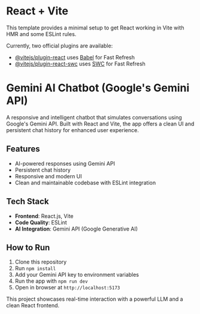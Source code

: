 # React + Vite

This template provides a minimal setup to get React working in Vite with HMR and some ESLint rules.

Currently, two official plugins are available:

- [@vitejs/plugin-react](https://github.com/vitejs/vite-plugin-react/blob/main/packages/plugin-react/README.md) uses [Babel](https://babeljs.io/) for Fast Refresh
- [@vitejs/plugin-react-swc](https://github.com/vitejs/vite-plugin-react-swc) uses [SWC](https://swc.rs/) for Fast Refresh

# Gemini AI Chatbot (Google's Gemini API)

A responsive and intelligent chatbot that simulates conversations using Google's Gemini API. Built with React and Vite, the app offers a clean UI and persistent chat history for enhanced user experience.

## Features
- AI-powered responses using Gemini API  
- Persistent chat history  
- Responsive and modern UI  
- Clean and maintainable codebase with ESLint integration

##  Tech Stack
- **Frontend**: React.js, Vite  
- **Code Quality**: ESLint  
- **AI Integration**: Gemini API (Google Generative AI)

## How to Run
1. Clone this repository  
2. Run `npm install`  
3. Add your Gemini API key to environment variables  
4. Run the app with `npm run dev`  
5. Open in browser at `http://localhost:5173`


This project showcases real-time interaction with a powerful LLM and a clean React frontend.
